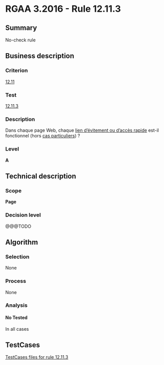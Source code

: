 # RGAA 3.2016 - Rule 12.11.3

## Summary
No-check rule


## Business description

### Criterion
[12.11](http://references.modernisation.gouv.fr/rgaa-accessibilite/criteres.html#crit-12-11)

### Test
[12.11.3](http://references.modernisation.gouv.fr/rgaa-accessibilite/criteres.html#test-12-11-3)

### Description
<div lang="fr">Dans chaque page Web, chaque <a href="http://references.modernisation.gouv.fr/rgaa-accessibilite/glossaire.html#liens-dvitement-ou-daccs-rapide">lien d&#x2019;&#xE9;vitement ou d&#x2019;acc&#xE8;s rapide</a> est-il fonctionnel (hors <a href="http://references.modernisation.gouv.fr/rgaa-accessibilite/cas-particuliers.html#cp-12-11" title="Cas particuliers pour le crit&#xE8;re 12.11">cas particuliers</a>)&nbsp;?</div>

### Level
**A**


## Technical description

### Scope
**Page**

### Decision level
@@@TODO


## Algorithm

### Selection
None

### Process
None

### Analysis

#### No Tested
In all cases


##  TestCases

[TestCases files for rule 12.11.3](https://github.com/Asqatasun/Asqatasun/tree/RGAA_3.2016/rules/rules-rgaa3.2016/src/test/resources/testcases/rgaa32016/Rgaa32016Rule121103/)


